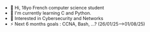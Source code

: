 - 👋 Hi, 18yo French computer science student
- 🌱 I'm currently learning C and Python.
- 👀 Interested in Cybersecurity and Networks
- ⚡ Next 6 months goals : CCNA, Bash, ...? (26/01/25-->01/08/25)

<!---
 I’m @Yoanprt
- 👀 I’m interested in ...
- 🌱 I’m currently learning ...
- 💞️ I’m looking to collaborate on ...
- 📫 How to reach me ...
- 😄 Pronouns: ...
- ⚡ Fun fact: ...
Yoanprt/Yoanprt is a ✨ special ✨ repository because its `README.md` (this file) appears on your GitHub profile.
You can click the Preview link to take a look at your changes.
--->
